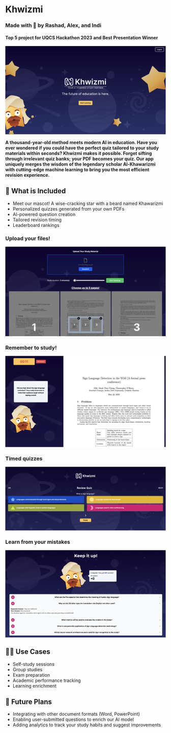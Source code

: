 # Khwizmi
### Made with 💖 by Rashad, Alex, and Indi
#### Top 5 project for UQCS Hackathon 2023 and Best Presentation Winner

![Image of homepage](/public/homepage.png)

**A thousand-year-old method meets modern AI in education. Have you ever wondered if you could have the perfect quiz tailored to your study materials within seconds? Khwizmi makes it possible. Forget sifting through irrelevant quiz banks; your PDF becomes your quiz. Our app uniquely merges the wisdom of the legendary scholar Al-Khawarizmi with cutting-edge machine learning to bring you the most efficient revision experience.**


## 💫 What is Included
- Meet our mascot! A wise-cracking star with a beard named Khawarizmi
- Personalized quizzes generated from your own PDFs
- AI-powered question creation
- Tailored revision timing
- Leaderboard rankings

### Upload your files!
![Image of upload page](/public/upload_page.png)


### Remember to study!
![Image of homepage](/public/jokes.png)


### Timed quizzes
![Image of homepage](/public/quiz.png)


### Learn from your mistakes
![Image of homepage](/public/review_quiz.png)

## 🧑‍💻 Use Cases
- Self-study sessions
- Group studies
- Exam preparation
- Academic performance tracking
- Learning enrichment


## 🔮 Future Plans
- Integrating with other document formats (Word, PowerPoint)
- Enabling user-submitted questions to enrich our AI model
- Adding analytics to track your study habits and suggest improvements